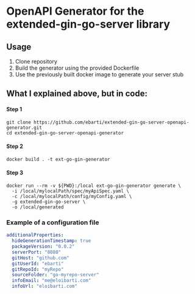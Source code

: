 # OpenAPI Generator for the extended-gin-go-server library


## Usage

1. Clone repository
2. Build the generator using the provided Dockerfile
3. Use the previously built docker image to generate your server stub


## What I explained above, but in code:

#### Step 1
```shell
git clone https://github.com/ebarti/extended-gin-go-server-openapi-generator.git
cd extended-gin-go-server-openapi-generator
```

#### Step 2
```shell
docker build . -t ext-go-gin-generator
```


#### Step 3
```shell
docker run --rm -v ${PWD}:/local ext-go-gin-generator generate \
  -i /local/mylocalPath/spec/myApiSpec.yaml \
  -c /local/mylocalPath/config/myConfig.yaml \
  -g extended-gin-go-server \
  -o /local/generated
```


### Example of a configuration file

```yaml
additionalProperties:
  hideGenerationTimestamp: true
  packageVersion: "0.0.2"
  serverPort: "8080"
  gitHost: "github.com"
  gitUserId: "ebarti"
  gitRepoId: "myRepo"
  sourceFolder: "go-myrepo-server"
  infoEmail: "me@eloibarti.com"
  infoUrl: "eloibarti.com"
```
